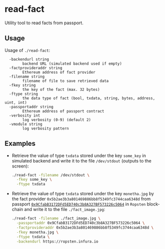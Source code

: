 # read-fact

Utility tool to read facts from passport.

## Usage

Usage of `./read-fact`:
```
  -backendurl string
    	backend URL (simulated backend used if empty)
  -factprovideraddr string
    	Ethereum address of fact provider
  -filename string
    	filename of file to save retrieved data
  -fkey string
    	the key of the fact (max. 32 bytes)
  -ftype string
    	the data type of fact (bool, txdata, string, bytes, address, uint, int)
  -passportaddr string
    	Ethereum address of passport contract
  -verbosity int
    	log verbosity (0-9) (default 2)
  -vmodule string
    	log verbosity pattern
```

## Examples

* Retrieve the value of type `txdata` stored under the key `some_key` in simulated backend and write it to the file
  `/dev/stdout` (outputs to the screen):
  ```bash
  ./read-fact -filename /dev/stdout \
    -fkey some_key \
    -ftype txdata
  ```
  
* Retrieve the value of type `txdata` stored under the key `monetha.jpg` by the fact provider `0x5b2ae3b3a801469886bb8f5349fc3744caa6348d`
  from passport 
  [`0x9CfabB3172DFd5ED740c3b8A327BF573226c5064`](https://ropsten.etherscan.io/address/0x9cfabb3172dfd5ed740c3b8a327bf573226c5064)
  in `Ropsten` block-chain and write it to the file `./fact_image.jpg`:
  ```bash
  ./read-fact -filename ./fact_image.jpg \
    -passportaddr 0x9CfabB3172DFd5ED740c3b8A327BF573226c5064 \
    -factprovideraddr 0x5b2ae3b3a801469886bb8f5349fc3744caa6348d \
    -fkey monetha.jpg \
    -ftype txdata \
    -backendurl https://ropsten.infura.io
  ```
